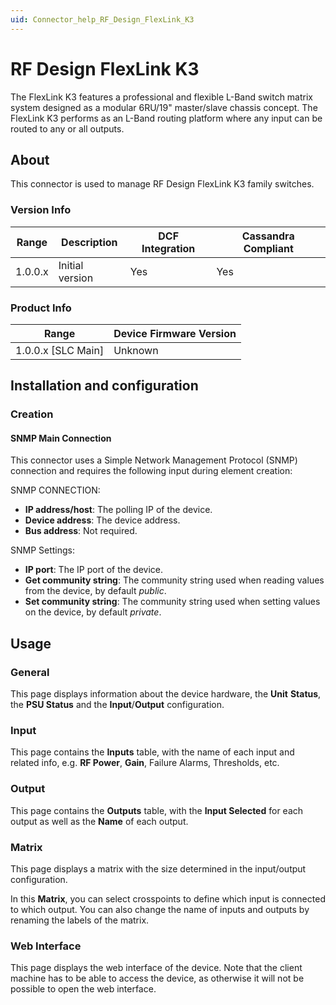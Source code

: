 ```yaml
---
uid: Connector_help_RF_Design_FlexLink_K3
---
```


# RF Design FlexLink K3

The FlexLink K3 features a professional and flexible L-Band switch matrix system designed as a modular 6RU/19" master/slave chassis concept. The FlexLink K3 performs as an L-Band routing platform where any input can be routed to any or all outputs.

## About

This connector is used to manage RF Design FlexLink K3 family switches.

### Version Info

| **Range** | **Description** | **DCF Integration** | **Cassandra Compliant** |
|------------------|-----------------|---------------------|-------------------------|
| 1.0.0.x          | Initial version | Yes                 | Yes                     |

### Product Info

| **Range**     | **Device Firmware Version** |
|----------------------|-----------------------------|
| 1.0.0.x \[SLC Main\] | Unknown                     |

## Installation and configuration

### Creation

#### SNMP Main Connection

This connector uses a Simple Network Management Protocol (SNMP) connection and requires the following input during element creation:

SNMP CONNECTION:

- **IP address/host**: The polling IP of the device.
- **Device address**: The device address.
- **Bus address**: Not required.

SNMP Settings:

- **IP port**: The IP port of the device.
- **Get community string**: The community string used when reading values from the device, by default *public*.
- **Set community string**: The community string used when setting values on the device, by default *private*.

## Usage

### General

This page displays information about the device hardware, the **Unit** **Status**, the **PSU Status** and the **Input**/**Output** configuration.

### Input

This page contains the **Inputs** table, with the name of each input and related info, e.g. **RF Power**, **Gain**, Failure Alarms, Thresholds, etc.

### Output

This page contains the **Outputs** table, with the **Input Selected** for each output as well as the **Name** of each output.

### Matrix

This page displays a matrix with the size determined in the input/output configuration.

In this **Matrix**, you can select crosspoints to define which input is connected to which output. You can also change the name of inputs and outputs by renaming the labels of the matrix.

### Web Interface

This page displays the web interface of the device. Note that the client machine has to be able to access the device, as otherwise it will not be possible to open the web interface.

